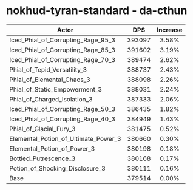 # nokhud-tyran-standard - da-cthun
| Actor | DPS | Increase |
|---|:---:|:---:|
|Iced_Phial_of_Corrupting_Rage_95_3|393097|3.58%|
|Iced_Phial_of_Corrupting_Rage_85_3|391602|3.19%|
|Iced_Phial_of_Corrupting_Rage_70_3|389474|2.62%|
|Phial_of_Tepid_Versatility_3|388737|2.43%|
|Phial_of_Elemental_Chaos_3|388098|2.26%|
|Phial_of_Static_Empowerment_3|388031|2.24%|
|Phial_of_Charged_Isolation_3|387333|2.06%|
|Iced_Phial_of_Corrupting_Rage_50_3|386435|1.82%|
|Iced_Phial_of_Corrupting_Rage_40_3|384949|1.43%|
|Phial_of_Glacial_Fury_3|381475|0.52%|
|Elemental_Potion_of_Ultimate_Power_3|380660|0.30%|
|Elemental_Potion_of_Power_3|380198|0.18%|
|Bottled_Putrescence_3|380168|0.17%|
|Potion_of_Shocking_Disclosure_3|380111|0.16%|
|Base|379514|0.00%|
